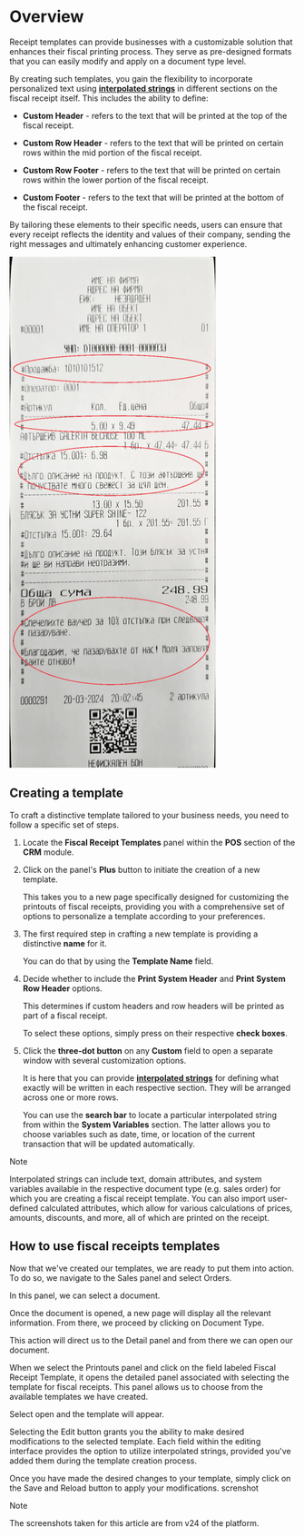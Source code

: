 # Overview

Receipt templates can provide businesses with a customizable solution that enhances their fiscal printing process. They serve as pre-designed formats that you can easily modify and apply on a document type level.

By creating such templates, you gain the flexibility to incorporate personalized text using **[interpolated strings](https://docs.erp.net/tech/advanced/string-interpolation/index.html)** in different sections on the fiscal receipt itself. This includes the ability to define:

* **Custom Header** - refers to the text that will be printed at the top of the fiscal receipt.
  
* **Custom Row Header** - refers to the text that will be printed on certain rows within the mid portion of the fiscal receipt.
  
* **Custom Row Footer** - refers to the text that will be printed on certain rows within the lower portion of the fiscal receipt.
  
* **Custom Footer** - refers to the text that will be printed at the bottom of the fiscal receipt.

By tailoring these elements to their specific needs, users can ensure that every receipt reflects the identity and values of their company, sending the right messages and ultimately enhancing customer experience.

![Pictures](pictures/mceclip5png.png)

## Creating a template

To craft a distinctive template tailored to your business needs, you need to follow a specific set of steps.

1. Locate the **Fiscal Receipt Templates** panel within the **POS** section of the **CRM** module.

2. Click on the panel's **Plus** button to initiate the creation of a new template.

   This takes you to a new page specifically designed for customizing the printouts of fiscal receipts, providing you     with a comprehensive set of options to personalize a template according to your preferences.

3. The first required step in crafting a new template is providing a distinctive **name** for it.
   
   You can do that by using the **Template Name** field.

4. Decide whether to include the **Print System Header** and **Print System Row Header** options.

   This determines if custom headers and row headers will be printed as part of a fiscal receipt.

   To select these options, simply press on their respective **check boxes**. 

5. Click the **three-dot button** on any **Custom** field to open a separate window with several customization options. 

   It is here that you can provide **[interpolated strings](https://docs.erp.net/tech/advanced/string-interpolation/index.html)** for defining what exactly will be written in each respective section. They will be
   arranged across one or more rows.
   
   You can use the **search bar** to locate a particular interpolated string from within the **System Variables**
   section. The latter allows you to choose variables such as date, time, or location of the current transaction that
   will be updated automatically.

> [!NOTE] 
>
> Interpolated strings can include text, domain attributes, and system variables available in the respective document type (e.g. sales order) for which you are creating a fiscal receipt template. You can also import user-defined calculated attributes, which allow for various calculations of prices, amounts, discounts, and more, all of which are printed on the receipt.
 
## How to use fiscal receipts templates

Now that we've created our templates, we are ready to put them into action. To do so, we navigate to the Sales panel and select Orders.
 
In this panel, we can select a document.
 
Once the document is opened, a new page will display all the relevant information. From there, we proceed by clicking on Document Type. 
 
This action will direct us to the Detail panel and from there we can open our document.

When we select the Printouts panel and click on the field labeled Fiscal Receipt Template, it opens the detailed panel associated with selecting the template for fiscal receipts. This panel allows us to choose from the available templates we have created.

Select open and the template will appear.

Selecting the Edit button grants you the ability to make desired modifications to the selected template. Each field within the editing interface provides the option to utilize interpolated strings, provided you've added them during the template creation process.

Once you have made the desired changes to your template, simply click on the Save and Reload button to apply your modifications.
screnshot

> [!NOTE]
> 
> The screenshots taken for this article are from v24 of the platform.

